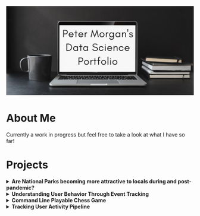 <img src="https://github.com/superpeter55/superpeter55/blob/main/Peter%20Morgan.png" alt="banner that says Sarah hart Landolt - software developer, artist, designer">

# About Me

Currently a work in progress but feel free to take a look at what I have so far!

# Projects

<details>
  <summary><b> Are National Parks becoming more attractive to locals during and post-pandemic? </b></summary>
    
  ### Description
  
  With travel restrictions, border closures and shutdown of businesses across the globe throughout the pandemic, the
tourism industry has taken a significant financial hit and its outlook is still uncertain. According to the United Nations
World Tourism Organization (UNWTO), international tourist arrivals have fallen 72% between January 2020 and July
2021 for the Americas. And for the world, the overall decline in the same period was reported to be 85%.
  
  This report seeks to answer the following research question. With statewide travel guidelines to avoid non-essential out-of-state and out-of-country travel in effect throughout the pandemic, our hypothesis is that this would heighten residents’ interest in taking local trips and exploring nature in sites near them during and shortly post-reopening. The purpose of this research is to examine the effect of the pandemic on visitation to national parks. Our goal is to determine the relationship between the number of visitations to parks in the United States and variables including the number of COVID-19 cases and vaccination rate. We will use a causal model to address this research question and determine if higher vaccination rates and lower COVID cases cause more national park visits.

  Interestingly, we determined that monthly park visits have increased with increased COVID cases, COVID deaths, and vaccination numbers. We believe this is due to reduced out-of-state travel and forcing people to find alternative activities during the pandemic like visit parks. More details can be found in the final report below.

  ### Tools Used
   
  <img src="https://img.shields.io/badge/R-276DC3?style=for-the-badge&logo=r&logoColor=white" /> <img src="https://img.shields.io/badge/Markdown-000000?style=for-the-badge&logo=markdown&logoColor=white" /> <img src="https://img.shields.io/badge/GitHub-100000?style=for-the-badge&logo=github&logoColor=white" />
   <br/>
    
  ### Techniques Used
  - Linear Modeling / Least Squares Regression
  - F Tests for Coefficient Significance
  - Evaluation of Classical Linear Model (CLM) assumptions
  - Omitted Variable Bias analysis
  - Logarithmic transformation of data
  - Data visualization
  - Exploratory data analysis
  - Data cleaning
    
  ### Report and Code
  [Project Report](https://github.com/superpeter55/superpeter55/blob/main/Projects/w203_final/W203%20Final%20Report%2C%20Peter%2C%20Frances%2C%20Nitin.pdf)
  
  [R Markdown for Report](https://github.com/superpeter55/superpeter55/blob/main/Projects/w203_final/Final_Report.Rmd)  
  </details>

<details>
  <summary><b> Understanding User Behavior Through Event Tracking </b></summary>
  
  ### Description
  
  The data engineering court at Renaissance Games is pleased to present our lords and ladies with an analytics pipeline to keep a watchful eye on the activities of the merchants within the market and also to note the comings of knights and ladies in the guilds.
  
  Our sorcery (stack) of choice is as follows:
  
  - Apache Bench - "game client" sending player events into data pipeline
  - Flask - app that runs the game Application Programming Interface
  - Kafka - platform for ingesting streaming data and passing to downstream applications
  - Spark - tool to filter and transform data and push to or pull from HDFS (Hadoop Distributed File System)
  - Hadoop - distributed file system for managing parquet files
  - Hive - intermediary to track and agree upon schema and create tables
  - Presto - query tool for summarizing and reporting analytics on purchases and guild activity
  
  For a detailed breakdown of randomly and manually generated events, prithee see the project report linked below.

  Gramercy
  
  ### Additional Tools Used
  <img src="https://img.shields.io/badge/Docker-2CA5E0?style=for-the-badge&logo=docker&logoColor=white"/> <img src="https://img.shields.io/badge/Python-FFD43B?style=for-the-badge&logo=python&logoColor=darkgreen"/> <img src="https://img.shields.io/badge/Google_Cloud-4285F4?style=for-the-badge&logo=google-cloud&logoColor=white"/> <img src="https://img.shields.io/badge/Jupyter-F37626.svg?&style=for-the-badge&logo=Jupyter&logoColor=white"/> <img src="https://img.shields.io/badge/windows%20terminal-4D4D4D?style=for-the-badge&logo=windows%20terminal&logoColor=white"/> <img src="https://img.shields.io/badge/GitHub-100000?style=for-the-badge&logo=github&logoColor=white"/>
  
  ### Report and Code
  [Report](https://github.com/superpeter55/superpeter55/blob/main/Projects/data-engineering-final-project/Project_3.ipynb)
  
  [Game API](https://github.com/superpeter55/superpeter55/blob/main/Projects/data-engineering-final-project/game_api.py)
  
  [Docker Compose File](https://github.com/superpeter55/superpeter55/blob/main/Projects/data-engineering-final-project/docker-compose.yml)
  </details>

<details>
  <summary><b> Command Line Playable Chess Game </b></summary>
  
  ### Description
  
  An interactive chess game that is playable at the command line of a terminal. Simply run the chess.py file linked below in a terminal to play. Development was executed using best practices in Object Oriented Programming. 
  
  The game features a menu system that has 4 options for the user to choose. Option 1 is to begin a game of chess. Option 2 brings up a URL to the rules of chess wikipedia page. Option 3 brings up instructions on how to make moves and option 4 exits the app. The game pieces are represented by abbreviations outlined in [this](https://github.com/superpeter55/superpeter55/blob/main/Projects/chess/Piece%20Keys.txt) file. Feel free to download the chess.py file and play!
  
  <img src="https://github.com/superpeter55/superpeter55/blob/main/Projects/chess/example%20image.PNG" />
  
  ### Tools Used
  
  <img src="https://img.shields.io/badge/Python-FFD43B?style=for-the-badge&logo=python&logoColor=darkgreen" /> <img src="https://img.shields.io/badge/windows%20terminal-4D4D4D?style=for-the-badge&logo=windows%20terminal&logoColor=white" /> <img src="https://img.shields.io/badge/GitHub-100000?style=for-the-badge&logo=github&logoColor=white" />
  
  ### Techniques Used
  - Object Oriented Programming
  
  ### Code
  [chess.py](https://github.com/superpeter55/superpeter55/blob/main/Projects/chess/chess.py)
  
</details>

<details>
  <summary><b> Tracking User Activity Pipeline</b></summary>
  
  ### Description
This is a pipeline that lands data in Hadoop Filesystem in a queryable format. Using Google Cloud Platform and Docker Containers to run all my applications, I fetch a nested json file of online assessment data and build a pipeline using Kafka and Spark. PySpark queries are used to perform analytics on the data. The report linked below has a detailed breakdown of how my pipeline was built as well as my findings from this dataset.
    <br/>
  ### Tools Used

<img src="https://img.shields.io/badge/Apache_Spark-FFFFFF?style=for-the-badge&logo=apachespark&logoColor=#E35A16" /> <img src="https://img.shields.io/badge/Apache_Kafka-231F20?style=for-the-badge&logo=apache-kafka&logoColor=white" /> <img src="https://img.shields.io/badge/Google_Cloud-4285F4?style=for-the-badge&logo=google-cloud&logoColor=white" /> <img src="https://img.shields.io/badge/Docker-2CA5E0?style=for-the-badge&logo=docker&logoColor=white" /> <img src="https://img.shields.io/badge/MySQL-00000F?style=for-the-badge&logo=mysql&logoColor=white" /> <img src="https://img.shields.io/badge/json-5E5C5C?style=for-the-badge&logo=json&logoColor=white" /> <img src="https://img.shields.io/badge/Python-FFD43B?style=for-the-badge&logo=python&logoColor=darkgreen" /> <img src="https://img.shields.io/badge/windows%20terminal-4D4D4D?style=for-the-badge&logo=windows%20terminal&logoColor=white" /> <img src="https://img.shields.io/badge/GitHub-100000?style=for-the-badge&logo=github&logoColor=white" /> <img src="https://img.shields.io/badge/Markdown-000000?style=for-the-badge&logo=markdown&logoColor=white" />
  
  ### Report
  [Tracking User Activity](https://github.com/superpeter55/superpeter55/blob/main/Projects/data-engineering-project2-superpeter55/Project_2_Report.md)
  </details>
